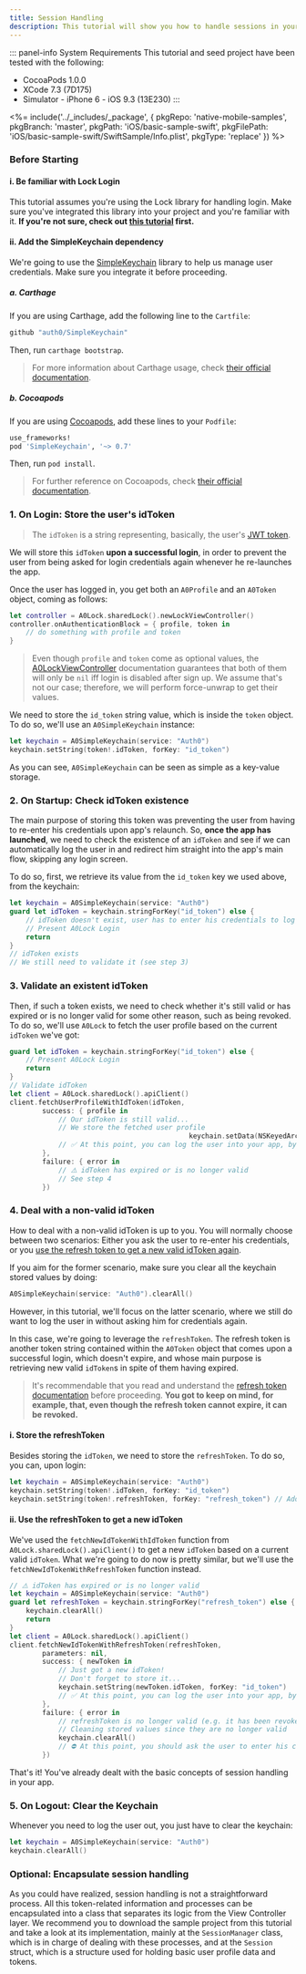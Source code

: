 ```yaml
---
title: Session Handling
description: This tutorial will show you how to handle sessions in your app, with the aim of preventing the user from being asked for credentials each time the app is launched.
---
```


::: panel-info System Requirements
This tutorial and seed project have been tested with the following:

* CocoaPods 1.0.0
* XCode 7.3 (7D175)
* Simulator - iPhone 6 - iOS 9.3 (13E230)
  :::

<%= include('../_includes/_package', {
  pkgRepo: 'native-mobile-samples',
  pkgBranch: 'master',
  pkgPath: 'iOS/basic-sample-swift',
  pkgFilePath: 'iOS/basic-sample-swift/SwiftSample/Info.plist',
  pkgType: 'replace'
}) %>

### Before Starting

#### i. Be familiar with Lock Login

This tutorial assumes you're using the Lock library for handling login. Make sure you've integrated this library into your project and you're familiar with it. **If you're not sure, check out [this tutorial](01-login.md) first.**

#### ii. Add the SimpleKeychain dependency

We're going to use the [SimpleKeychain](https://github.com/auth0/SimpleKeychain) library to help us manage user credentials. Make sure you integrate it before proceeding.

##### a. Carthage

If you are using Carthage, add the following line to the `Cartfile`:

```ruby
github "auth0/SimpleKeychain"
```

Then, run `carthage bootstrap`.

> For more information about Carthage usage, check [their official documentation](https://github.com/Carthage/Carthage#if-youre-building-for-ios-tvos-or-watchos).

##### b. Cocoapods

If you are using [Cocoapods](https://cocoapods.org/), add these lines to your `Podfile`:

```ruby
use_frameworks!
pod 'SimpleKeychain', '~> 0.7'
```

Then, run `pod install`.

> For further reference on Cocoapods, check [their official documentation](http://guides.cocoapods.org/using/getting-started.html).

### 1. On Login: Store the user's idToken

> The `idToken` is a string representing, basically, the user's [JWT token](https://en.wikipedia.org/wiki/JSON_Web_Token).

We will store this `idToken` **upon a successful login**, in order to prevent the user from being asked for login credentials again whenever he re-launches the app.

Once the user has logged in, you get both an `A0Profile` and an `A0Token` object, coming as follows:

```swift
let controller = A0Lock.sharedLock().newLockViewController()
controller.onAuthenticationBlock = { profile, token in
	// do something with profile and token
}
```

> Even though `profile` and `token` come as optional values, the [A0LockViewController](https://github.com/auth0/Lock.iOS-OSX/blob/master/Lock/UI/A0LockViewController.h) documentation guarantees that both of them will only be `nil` iff login is disabled after sign up. We assume that's not our case; therefore, we will perform force-unwrap to get their values.

We need to store the `id_token` string value, which is inside the `token` object. To do so, we'll use an `A0SimpleKeychain` instance:

```swift
let keychain = A0SimpleKeychain(service: "Auth0")
keychain.setString(token!.idToken, forKey: "id_token")
```

As you can see, `A0SimpleKeychain` can be seen as simple as a key-value storage.

### 2. On Startup: Check idToken existence

The main purpose of storing this token was preventing the user from having to re-enter his credentials upon app's relaunch. So, **once the app has launched**, we need to check the existence of an `idToken` and see if we can automatically log the user in and redirect him straight into the app's main flow, skipping any login screen.

To do so, first, we retrieve its value from the `id_token` key we used above, from the keychain:

```swift
let keychain = A0SimpleKeychain(service: "Auth0")
guard let idToken = keychain.stringForKey("id_token") else {
    // idToken doesn't exist, user has to enter his credentials to log in
    // Present A0Lock Login
	return
}
// idToken exists
// We still need to validate it (see step 3)
```

### 3. Validate an existent idToken

Then, if such a token exists, we need to check whether it's still valid or has expired or is no longer valid for some other reason, such as being revoked. To do so, we'll use `A0Lock` to fetch the user profile based on the current `idToken` we've got:

```swift
guard let idToken = keychain.stringForKey("id_token") else {
    // Present A0Lock Login
    return
}
// Validate idToken
let client = A0Lock.sharedLock().apiClient()
client.fetchUserProfileWithIdToken(idToken, 
        success: { profile in
            // Our idToken is still valid...
            // We store the fetched user profile
                                            keychain.setData(NSKeyedArchiver.archivedDataWithRootObject(profile), forKey: "profile")
            // ✅ At this point, you can log the user into your app, by navigating to the corresponding screen
        }, 
        failure: { error in
            // ⚠️ idToken has expired or is no longer valid
            // See step 4
        })
```

### 4. Deal with a non-valid idToken

How to deal with a non-valid idToken is up to you. You will normally choose between two scenarios: Either you ask the user to re-enter his credentials, or you [use the refresh token to get a new valid idToken again](https://auth0.com/docs/refresh-token).

If you aim for the former scenario, make sure you clear all the keychain stored values by doing:

```swift
A0SimpleKeychain(service: "Auth0").clearAll()
```

However, in this tutorial, we'll focus on the latter scenario, where we still do want to log the user in without asking him for credentials again.

In this case, we're going to leverage the `refreshToken`. The refresh token is another token string contained within the `A0Token` object that comes upon a successful login, which doesn't expire, and whose main purpose is retrieving new valid `idToken`s in spite of them having expired.

>It's recommendable that you read and understand the [refresh token documentation](https://auth0.com/docs/refresh-token) before proceeding. **You got to keep on mind, for example, that, even though the refresh token cannot expire, it can be revoked.**

#### i. Store the refreshToken 

Besides storing the `idToken`, we need to store the `refreshToken`. To do so, you can, upon login:

```swift
let keychain = A0SimpleKeychain(service: "Auth0")
keychain.setString(token!.idToken, forKey: "id_token")
keychain.setString(token!.refreshToken, forKey: "refresh_token") // Add this line
```

#### ii. Use the refreshToken to get a new idToken

We've used the `fetchNewIdTokenWithIdToken` function from `A0Lock.sharedLock().apiClient()` to get a new `idToken` based on a current valid `idToken`. What we're going to do now is pretty similar, but we'll use the `fetchNewIdTokenWithRefreshToken` function instead.

```swift
// ⚠️ idToken has expired or is no longer valid
let keychain = A0SimpleKeychain(service: "Auth0")
guard let refreshToken = keychain.stringForKey("refresh_token") else {
    keychain.clearAll()
    return
}
let client = A0Lock.sharedLock().apiClient()
client.fetchNewIdTokenWithRefreshToken(refreshToken,
        parameters: nil,
        success: { newToken in
            // Just got a new idToken!
            // Don't forget to store it...
            keychain.setString(newToken.idToken, forKey: "id_token")
            // ✅ At this point, you can log the user into your app, by navigating to the corresponding screen
        },
        failure: { error in
            // refreshToken is no longer valid (e.g. it has been revoked)
            // Cleaning stored values since they are no longer valid
            keychain.clearAll()
            // ⛔️ At this point, you should ask the user to enter his credentials again!
        })
```

That's it! You've already dealt with the basic concepts of session handling in your app.

### 5. On Logout: Clear the Keychain

Whenever you need to log the user out, you just have to clear the keychain:

```swift
let keychain = A0SimpleKeychain(service: "Auth0")
keychain.clearAll()
```

### Optional: Encapsulate session handling

As you could have realized, session handling is not a straightforward process. All this token-related information and processes can be encapsulated into a class that separates its logic from the View Controller layer. We recommend you to download the sample project from this tutorial and take a look at its implementation, mainly at the `SessionManager` class, which is in charge of dealing with these processes, and at the `Session` struct, which is a structure used for holding basic user profile data and tokens.